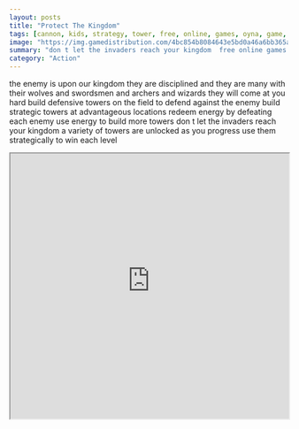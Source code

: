 ```yaml
---
layout: posts
title: "Protect The Kingdom"
tags: [cannon, kids, strategy, tower, free, online, games, oyna, game, free, games, play, play, games]
image: "https://img.gamedistribution.com/4bc854b8084643e5bd0a46a6bb365aed-512x384.jpeg"
summary: "don t let the invaders reach your kingdom  free online games oyna game free games play play games"
category: "Action"
---
```


the enemy is upon our kingdom they are disciplined and they are many with their wolves and swordsmen and archers and wizards they will come at you hard build defensive towers on the field to defend against the enemy build strategic towers at advantageous locations redeem energy by defeating each enemy use energy to build more towers don t let the invaders reach your kingdom a variety of towers are unlocked as you progress use them strategically to win each level

<iframe width="100%" height="480px;" src="https://html5.gamedistribution.com/4bc854b8084643e5bd0a46a6bb365aed/"></iframe>